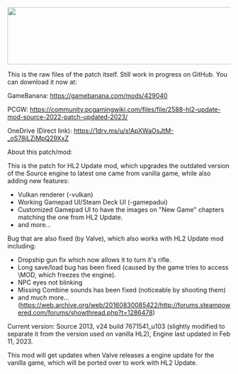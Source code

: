 <img src="https://raw.githubusercontent.com/kr0tchet/HL2UpdatePlusPlus/main/hl2u%2B%2Blogo.png" width="600" height="129"><br>

This is the raw files of the patch itself. Still work in progress on GitHub.
You can download it now at:

GameBanana: https://gamebanana.com/mods/429040

PCGW: https://community.pcgamingwiki.com/files/file/2588-hl2-update-mod-source-2022-patch-updated-2023/

OneDrive (Direct link): https://1drv.ms/u/s!ApXWaOsJtM-_oS78jLZiMpQ29XxZ

About this patch/mod:

This is the patch for HL2 Update mod, which upgrades the outdated version of the Source engine to latest one came from vanilla game, while also adding new features:
- Vulkan renderer (-vulkan)
- Working Gamepad UI/Steam Deck UI (-gamepadui)
- Customized Gamepad UI to have the images on "New Game" chapters matching the one from HL2 Update.
- and more...

Bug that are also fixed (by Valve), which also works with HL2 Update mod including:
- Dropship gun fix which now allows it to turn it's rifle.
- Long save/load bug has been fixed (caused by the game tries to access \\MOD, which freezes the engine).
- NPC eyes not blinking
- Missing Combine sounds has been fixed (noticeable by shooting them)
- and much more... (https://web.archive.org/web/20160830085422/http://forums.steampowered.com/forums/showthread.php?t=1286478)

Current version: Source 2013, v24 build 7671541_u103 (slightly modified to separate it from the version used on vanilla HL2), 
Engine last updated in Feb 11, 2023.

This mod will get updates when Valve releases a engine update for the vanilla game, which will be
ported over to work with HL2 Update.
